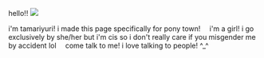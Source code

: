 
hello!! ![](https://64.media.tumblr.com/6e8b1d175db52a0cf208287157c92c28/1b5672df535286b8-cd/s75x75_c1/50914a1b408463a0a449d2c0b52f74cfb0d62228.gifv)

i'm tamariyuri! i made this page specifically for pony town!
⠀
i'm a girl! i go exclusively by she/her but i'm cis so i don't really care if you misgender me by accident lol
⠀
come talk to me! i love talking to people! ^_^



